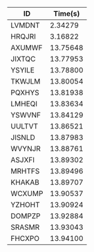 |ID|Time(s)|
|-|-|
|LVMDNT|2.34279|
|HRQJRI|3.16822|
|AXUMWF|13.75648|
|JIXTQC|13.77953|
|YSYILE|13.78800|
|TKWJLM|13.80054|
|PQXHYS|13.81938|
|LMHEQI|13.83634|
|YSWVNF|13.84129|
|UULTVT|13.86521|
|JISNLD|13.87983|
|WVYNJR|13.88761|
|ASJXFI|13.89302|
|MRHTFS|13.89496|
|KHAKAB|13.89707|
|WCXUMP|13.90537|
|YZHOHT|13.90924|
|DOMPZP|13.92884|
|SRASMR|13.93043|
|FHCXPO|13.94100|
